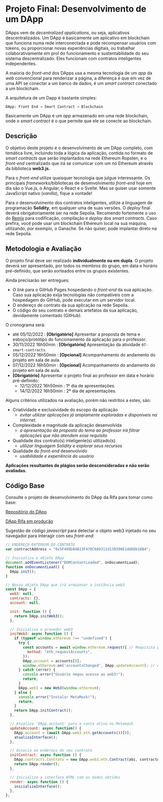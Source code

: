 # Projeto Final: Desenvolvimento de um DApp

DApps vem de *decentralized applications*, ou seja, aplicativos descentralizados. Um DApp é basicamente um aplicativo em blockchain que funciona numa rede interconectada e pode recompensar usuários com tokens, ou proporcionar novas experiências digitais, ou trabalhar colaborativamente em prol do funcionamento e sustentabilidade do seu sistema descentralizado. Eles funcionam com contratos inteligentes independentes.

A maioria do *front-end* dos DApps usa a mesma tecnologia de um *app* da _web_ convencional para renderizar a página, a diferença é que em vez de uma API se conectar a um banco de dados, é um *smart contract* conectado a um blockchain. 

A arquitetura de um Dapp é bastante simples:

```DApp: Front End → Smart Contract → Blockchain```

Basicamente um DApp é um *app* armazenado em uma rede blockchain, onde o *smart contract* é o que permite que ele se conecte ao blockchain.


## Descrição

O objetivo deste projeto é o desenvolvimento de um DApp completo, com temática livre, incluindo toda a lógica da aplicação, contida no formato de _smart contracts_ que serão implantados na rede Ethereum Ropsten, e o *front-end* centralizado que irá se comunicar com um nó Ethereum através da biblioteca **web3.js**.

Para o *front-end* utilize quaisquer tecnologia que julgue interessante. Os principais *frameworks*/bibliotecas de desenvolvimento *front-end* hoje em dia são o Vue.js, o Angular, o React e o Svelte. Mas se quiser usar somente JavaScript nativo (_vanilla_), fique a vontade!

Para o desenvolvimento dos contratos inteligentes, utilize a linguagem de programação **Solidity**, em qualquer uma de suas versões. O *deploy* final deverá obrigatoriamente ser na rede Sepolia. Recomendo fortemente o uso do [Remix](https://remix.ethereum.org/) para codificação, compilação e _deploy_ dos _smart contracts_. Caso prefira, vocë pode usar um blockchain Ethereum local na sua máquina, utilizando, por exemplo, o Ganache. Se não quiser, pode implantar direto na rede Sepolia.


## Metodologia e Avaliação

O projeto final deve ser realizado **individualmente ou em dupla**. O projeto deverá ser apresentado, por todos os membros do grupo, em data e horário pré-definido, que serão sorteados entre os grupos existentes.

Ainda precisarão ser entregues:

- O *link* para o GitHub Pages hospedando o *front-end* da sua aplicação. Caso sua aplicação exija tecnologias não compatíveis com a hospedagem do GitHub, pode executar em um servidor local.
- O endereço de contrato da sua aplicação na rede Sepolia.
- O código do seu contrato e demais artefatos da sua aplicação, devidamente comentado (GitHub).

O cronograma será:

- até 05/12/2022 : **[Obrigatório]** Apresentar a proposta de tema e esboço/protótipo do funcionamento da aplicação para o professor.
- 30/11/2022 16h50min : **[Obrigatório]** Apresentação da atividade `07-smart-contracts`.
- 05/12/2022 16h50min : **[Opcional]** Acompanhamento do andamento do projeto em sala de aula.
- 07/12/2022 16h50min : **[Opcional]** Acompanhamento do andamento do projeto em sala de aula.
- **[Obrigatório]** Apresentar o projeto final ao professor em data e horário pré-definido:
    - 12/12/2022 16h50min : 1º dia de apresentações.
    - 14/12/2022 16h50min : 2º dia de apresentações.



Alguns critérios utilizados na avaliação, porém não restritos a estes, são:

- Criatividade e exclusividade do escopo da aplicação
    - *evitar utilizar aplicações já amplamente exploradas e disponíveis na internet.*
- Complexidade e magnitude da aplicação desenvolvida
    - *a apresentação da proposta do tema ao professor irá filtrar aplicações que não atendem esse requisito*
- Qualidade dos contrato(s) inteligente(s) utilizado(s)
    - *utilizar linguagem Solidity e explorar seus recursos*
- Qualidade do *front-end* desenvolvido
    - *usabilidade e experiência do usuário*

**Aplicações resultantes de plágios serão desconsideradas e não serão avaliadas.**

## Código Base

Consulte o projeto de desenvolvimento do DApp da Rifa para tomar como base: 

[Repositório do DApp](https://github.com/danilocurvelo/dapp-rifa)

[DApp Rifa em produção](https://danilocurvelo.github.io/dapp-rifa/)

Sugestão de código *javascript* para detectar o objeto web3 injetado no seu navegador para interagir com seu *front-end*:

```javascript
// ENDEREÇO EHTEREUM DO CONTRATO
var contractAddress = "0x5F408b84B13F470C689311d130396E1dd6Db16B4";

// Inicializa o objeto DApp
document.addEventListener("DOMContentLoaded", onDocumentLoad);
function onDocumentLoad() {
  DApp.init();
}

// Nosso objeto DApp que irá armazenar a instância web3
const DApp = {
  web3: null,
  contracts: {},
  account: null,

  init: function () {
    return DApp.initWeb3();
  },

  // Inicializa o provedor web3
  initWeb3: async function () {
    if (typeof window.ethereum !== "undefined") {
      try {
        const accounts = await window.ethereum.request({ // Requisita primeiro acesso ao Metamask
          method: "eth_requestAccounts",
        });
        DApp.account = accounts[0];
        window.ethereum.on('accountsChanged', DApp.updateAccount); // Atualiza se o usuário trcar de conta no Metamaslk
      } catch (error) {
        console.error("Usuário negou acesso ao web3!");
        return;
      }
      DApp.web3 = new Web3(window.ethereum);
    } else {
      console.error("Instalar MetaMask!");
      return;
    }
    return DApp.initContract();
  },

  // Atualiza 'DApp.account' para a conta ativa no Metamask
  updateAccount: async function() {
    DApp.account = (await DApp.web3.eth.getAccounts())[0];
    atualizaInterface();
  },

  // Associa ao endereço do seu contrato
  initContract: async function () {
    DApp.contracts.Contrato = new DApp.web3.eth.Contract(abi, contractAddress);
    return DApp.render();
  },

  // Inicializa a interface HTML com os dados obtidos
  render: async function () {
    inicializaInterface();
  },
};
```
